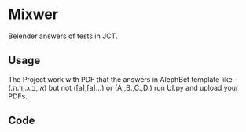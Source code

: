 # Mixwer
Belender answers of tests in JCT.
## Usage
The Project work with PDF that the answers in AlephBet template like - (.א.,ב.ג.,ד.ה) but not ([a],[a]...) or (A.,B.,C.,D.)
run UI.py and upload your PDFs.
## Code
